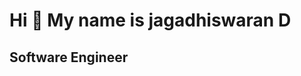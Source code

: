 Hi 👋 My name is jagadhiswaran D
================================

Software Engineer
-------------



